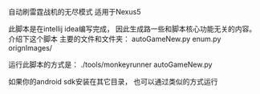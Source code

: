 自动刷雷霆战机的无尽模式
适用于Nexus5

此脚本是在intellij idea编写完成，
因此生成路一些和脚本核心功能无关的内容。
介绍下这个脚本
  主要的文件和文件夹：
    autoGameNew.py
    enum.py
    orignImages/

运行此脚本的方式是：
  ./tools/monkeyrunner autoGameNew.py

如果你的android sdk安装在其它目录，
也可以通过类似的方式运行
